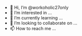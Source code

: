 - 👋 Hi, I’m @workoholic27only
- 👀 I’m interested in ...
- 🌱 I’m currently learning ...
- 💞️ I’m looking to collaborate on ...
- 📫 How to reach me ...

<!---
workoholic27only/workoholic27only is a ✨ special ✨ repository because its `README.md` (this file) appears on your GitHub profile.
You can click the Preview link to take a look at your changes.
--->
